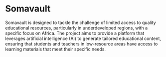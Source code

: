 # Somavault
Somavault is designed to tackle the challenge of limited access to quality educational resources, particularly in underdeveloped regions, with a specific focus on Africa. The project aims to provide a platform that leverages artificial intelligence (AI) to generate tailored educational content, ensuring that students and teachers in low-resource areas have access to learning materials that meet their specific needs.